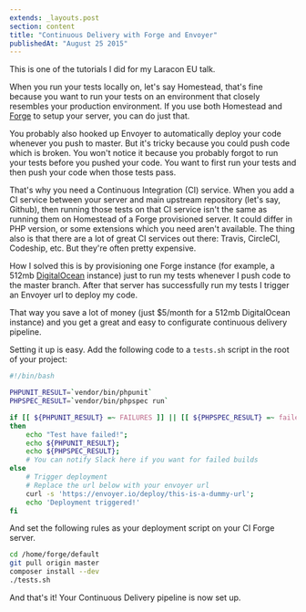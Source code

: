 ```yaml
---
extends: _layouts.post
section: content
title: "Continuous Delivery with Forge and Envoyer"
publishedAt: "August 25 2015"
---
```

This is one of the tutorials I did for my Laracon EU talk.

When you run your tests locally on, let's say Homestead, that's fine because you want to run your tests on an environment that closely resembles your production environment. If you use both Homestead and [Forge](forge.laravel.com) to setup your server, you can do just that.

You probably also hooked up Envoyer to automatically deploy your code whenever you push to master. But it's tricky because you could push code which is broken. You won't notice it because you probably forgot to run your tests before you pushed your code. You want to first run your tests and then push your code when those tests pass.

That's why you need a Continuous Integration (CI) service. When you add a CI service between your server and main upstream repository (let's say, Github), then running those tests on that CI service isn't the same as running them on Homestead of a Forge provisioned server. It could differ in PHP version, or some extensions which you need aren't available. The thing also is that there are a lot of great CI services out there: Travis, CircleCI, Codeship, etc. But they're often pretty expensive.

How I solved this is by provisioning one Forge instance (for example, a 512mb [DigitalOcean](https://www.digitalocean.com/) instance) just to run my tests whenever I push code to the master branch. After that server has successfully run my tests I trigger an Envoyer url to deploy my code.

That way you save a lot of money (just $5/month for a 512mb DigitalOcean instance) and you get a great and easy to configurate continuous delivery pipeline.

Setting it up is easy. Add the following code to a `tests.sh` script in the root of your project:

```bash
#!/bin/bash

PHPUNIT_RESULT=`vendor/bin/phpunit`
PHPSPEC_RESULT=`vendor/bin/phpspec run`

if [[ ${PHPUNIT_RESULT} =~ FAILURES ]] || [[ ${PHPSPEC_RESULT} =~ failed ]]
then
    echo "Test have failed!";
    echo ${PHPUNIT_RESULT};
    echo ${PHPSPEC_RESULT};
    # You can notify Slack here if you want for failed builds
else
    # Trigger deployment
    # Replace the url below with your envoyer url
    curl -s 'https://envoyer.io/deploy/this-is-a-dummy-url';
    echo 'Deployment triggered!'
fi
```

And set the following rules as your deployment script on your CI Forge server.

```bash
cd /home/forge/default
git pull origin master
composer install --dev
./tests.sh
```

And that's it! Your Continuous Delivery pipeline is now set up.
